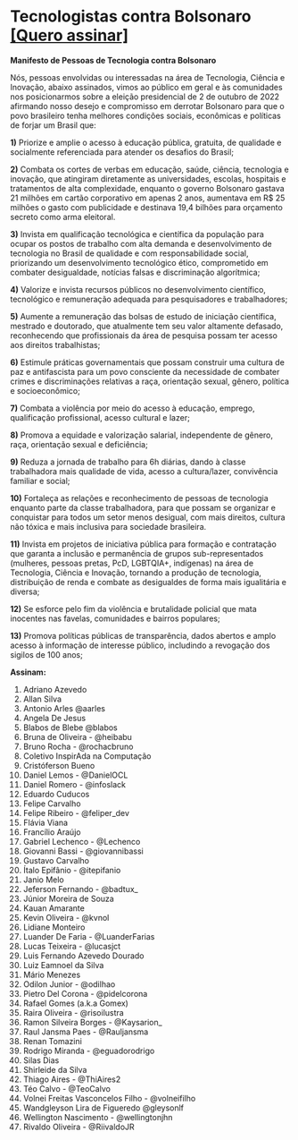 # Tecnologistas contra Bolsonaro      [[Quero assinar]](https://github.com/inspiradanacomputacao/tecnologistas-contra-bolsonaro/wiki)
**Manifesto de Pessoas de Tecnologia contra Bolsonaro**

Nós, pessoas envolvidas ou interessadas na área de Tecnologia, Ciência e Inovação, abaixo assinados, vimos ao público em geral e às comunidades nos posicionarmos sobre a eleição presidencial de 2 de outubro de 2022 afirmando nosso desejo e compromisso em derrotar Bolsonaro para que o povo brasileiro tenha melhores condições sociais, econômicas e políticas de forjar um Brasil que:

**1)** Priorize e amplie o acesso à educação pública, gratuita, de qualidade e socialmente referenciada para atender os desafios do Brasil;

**2)** Combata os cortes de verbas em educação, saúde, ciência, tecnologia e inovação, que atingiram diretamente as universidades, escolas, hospitais e tratamentos de alta complexidade, enquanto o governo Bolsonaro gastava 21 milhões em cartão corporativo em apenas 2 anos, aumentava em R$ 25 milhões o gasto com publicidade e destinava 19,4 bilhões para orçamento secreto como arma eleitoral.

**3)** Invista em qualificação tecnológica e científica da população para ocupar os postos de trabalho com alta demanda e desenvolvimento de tecnologia no Brasil de qualidade e com responsabilidade social, priorizando um desenvolvimento tecnológico ético, comprometido em combater desigualdade, notícias falsas e discriminação algorítmica;

**4)** Valorize e invista recursos públicos no desenvolvimento científico, tecnológico e remuneração adequada para pesquisadores e trabalhadores;

**5)** Aumente a remuneração das bolsas de estudo de iniciação científica, mestrado e doutorado, que atualmente tem seu valor altamente defasado, reconhecendo que profissionais da área de pesquisa possam ter acesso aos direitos trabalhistas;

**6)** Estimule práticas governamentais que possam construir uma cultura de paz e antifascista para um povo consciente da necessidade de combater crimes e discriminações relativas a raça, orientação sexual, gênero, política e socioeconômico;

**7)** Combata a violência por meio do acesso à educação, emprego, qualificação profissional, acesso cultural e lazer;

**8)** Promova a equidade e valorização salarial, independente de gênero, raça, orientação sexual e deficiência;

**9)** Reduza a jornada de trabalho para 6h diárias, dando à classe trabalhadora mais qualidade de vida, acesso a cultura/lazer, convivência familiar e social;

**10)** Fortaleça as relações e reconhecimento de pessoas de tecnologia enquanto parte da classe trabalhadora, para que possam se organizar e conquistar para todos um setor menos desigual, com mais direitos, cultura não tóxica e mais inclusiva para sociedade brasileira.

**11)** Invista em projetos de iniciativa pública para formação e contratação que garanta a inclusão e permanência de grupos sub-representados (mulheres, pessoas pretas, PcD, LGBTQIA+, indígenas) na área de Tecnologia, Ciência e Inovação, tornando a produção de tecnologia, distribuição de renda e combate as desigualdes de forma mais igualitária e diversa;

**12)** Se esforce pelo fim da violência e brutalidade policial que mata inocentes nas favelas, comunidades e bairros populares;

**13)** Promova políticas públicas de transparência, dados abertos e amplo acesso à informação de interesse público, includindo a revogação dos sigilos de 100 anos;

**Assinam:**

1. Adriano Azevedo
1. Allan Silva
1. Antonio Arles @aarles
1. Angela De Jesus
1. Blabos de Blebe @blabos
1. Bruna de Oliveira - @heibabu
1. Bruno Rocha - @rochacbruno
1. Coletivo InspirAda na Computação
1. Cristóferson Bueno
1. Daniel Lemos - @DanielOCL 
1. Daniel Romero - @infoslack
1. Eduardo Cuducos
1. Felipe Carvalho
1. Felipe Ribeiro - @feliper_dev
1. Flávia Viana
1. Francílio Araújo
1. Gabriel Lechenco - @Lechenco
1. Giovanni Bassi - @giovannibassi
1. Gustavo Carvalho
1. Ítalo Epifânio - @itepifanio
1. Janio Melo
1. Jeferson Fernando - @badtux_
1. Júnior Moreira de Souza
1. Kauan Amarante
1. Kevin Oliveira - @kvnol
1. Lidiane Monteiro
1. Luander De Faria - @LuanderFarias
1. Lucas Teixeira - @lucasjct
1. Luis Fernando Azevedo Dourado 
1. Luiz Eamnoel da Silva
1. Mário Menezes
1. Odilon Junior - @odilhao
1. Pietro Del Corona - @pidelcorona
1. Rafael Gomes (a.k.a Gomex)
1. Raira Oliveira - @risoilustra
1. Ramon Silveira Borges - @Kaysarion_
1. Raul Jansma Paes - @Rauljansma
1. Renan Tomazini
1. Rodrigo Miranda - @eguadorodrigo
1. Silas Dias 
1. Shirleide da Silva
1. Thiago Aires - @ThiAires2
1. Téo Calvo  - @TeoCalvo
1. Volnei Freitas Vasconcelos Filho - @volneifilho
1. Wandgleyson Lira de Figueredo @gleysonlf
1. Wellington Nascimento - @wellingtonjhn
1. Rivaldo Oliveira - @RiivaldoJR




